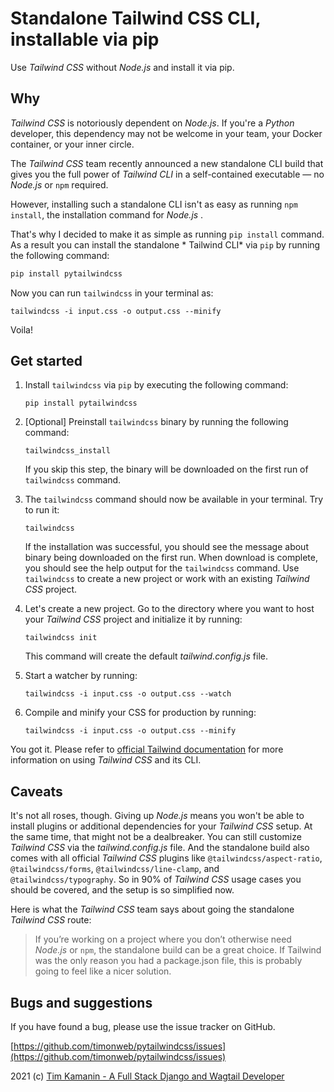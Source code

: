 # Standalone Tailwind CSS CLI, installable via pip

Use *Tailwind CSS* without *Node.js* and install it via pip.

## Why

*Tailwind CSS* is notoriously dependent on *Node.js*. If you're a *Python* developer, this dependency may not be welcome
in your team, your Docker container, or your inner circle.

The *Tailwind CSS* team recently announced a new standalone CLI build that gives you the full power of *Tailwind CLI* in
a self-contained executable — no *Node.js* or `npm` required.

However, installing such a standalone CLI isn't as easy as running `npm install`, the installation command for *Node.js*
.

That's why I decided to make it as simple as running `pip install` command. As a result you can install the standalone *
Tailwind CLI* via `pip` by running the following command:

```bash
pip install pytailwindcss
```

Now you can run `tailwindcss` in your terminal as:

```
tailwindcss -i input.css -o output.css --minify
```

Voila!

## Get started

1. Install `tailwindcss` via `pip` by executing the following command:

   ```
   pip install pytailwindcss
   ```

2. [Optional] Preinstall `tailwindcss` binary by running the following command:

   ```
   tailwindcss_install
   ```

   If you skip this step, the binary will be downloaded on the first run of `tailwindcss` command.

3. The `tailwindcss` command should now be available in your terminal. Try to run it:

   ```
   tailwindcss
   ```

   If the installation was successful, you should see the message about binary being downloaded on the first run. When download is complete, you should see the help output for the `tailwindcss` command. Use `tailwindcss`
   to create a new project or work with an existing *Tailwind CSS* project.

4. Let's create a new project. Go to the directory where you want to host your *Tailwind CSS* project and initialize it
   by running:

   ```
   tailwindcss init
   ```

   This command will create the default *tailwind.config.js* file.

5. Start a watcher by running:

   ```
   tailwindcss -i input.css -o output.css --watch
   ```

6. Compile and minify your CSS for production by running:

   ```
   tailwindcss -i input.css -o output.css --minify
   ```

You got it. Please refer to [official Tailwind documentation](https://tailwindcss.com/docs) for more information on
using *Tailwind CSS* and its CLI.

## Caveats

It's not all roses, though. Giving up *Node.js* means you won't be able to install plugins or additional dependencies for
your *Tailwind CSS* setup. At the same time, that might not be a dealbreaker. You can still customize *Tailwind CSS* via
the *tailwind.config.js* file. And the standalone build also comes with all official *Tailwind CSS* plugins
like `@tailwindcss/aspect-ratio`, `@tailwindcss/forms`, `@tailwindcss/line-clamp`, and `@tailwindcss/typography`. So in
90% of *Tailwind CSS* usage cases you should be covered, and the setup is so simplified now.

Here is what the *Tailwind CSS* team says about going the standalone *Tailwind CSS* route:
> If you’re working on a project where you don’t otherwise need *Node.js* or `npm`, the standalone build can be a great choice. If Tailwind was the only reason you had a package.json file, this is probably going to feel like a nicer solution.

## Bugs and suggestions

If you have found a bug, please use the issue tracker on GitHub.

[https://github.com/timonweb/pytailwindcss/issues](https://github.com/timonweb/pytailwindcss/issues)

2021 (c) [Tim Kamanin - A Full Stack Django and Wagtail Developer](https://timonweb.com)
